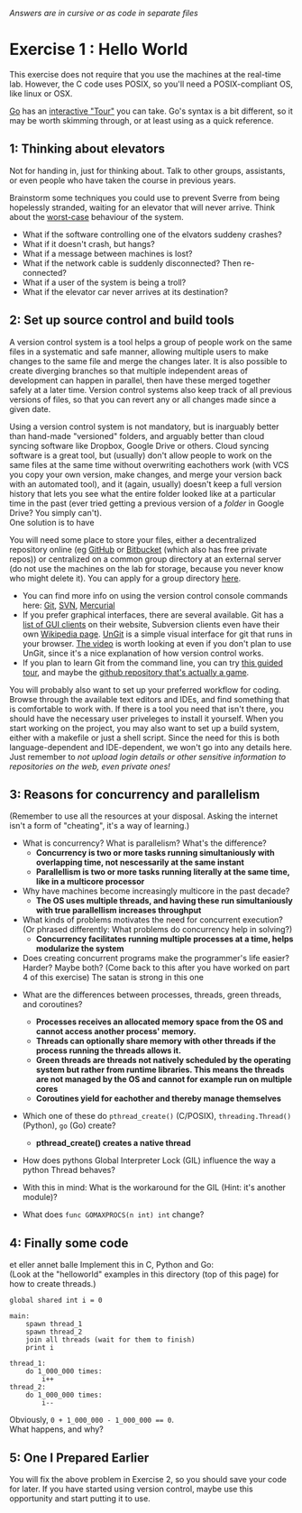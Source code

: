 *Answers are in cursive or as code in separate files*

Exercise 1 : Hello World
========================

This exercise does not require that you use the machines at the real-time lab. However, the C code uses POSIX, so you'll need a POSIX-compliant OS, like linux or OSX.

[Go](http://golang.org) has an [interactive "Tour"](http://tour.golang.org/list) you can take. Go's syntax is a bit different, so it may be worth skimming through, or at least using as a quick reference.



1: Thinking about elevators
---------------------------

Not for handing in, just for thinking about. Talk to other groups, assistants, or even people who have taken the course in previous years.

Brainstorm some techniques you could use to prevent Sverre from being hopelessly stranded, waiting for an elevator that will never arrive. Think about the  [worst-case](http://xkcd.com/748/) behaviour of the system.
 - What if the software controlling one of the elvators suddeny crashes?
 - What if it doesn't crash, but hangs?
 - What if a message between machines is lost?
 - What if the network cable is suddenly disconnected? Then re-connected?
 - What if a user of the system is being a troll?
 - What if the elevator car never arrives at its destination?

 
2: Set up source control and build tools
----------------------------------------

A version control system is a tool helps a group of people work on the same files in a systematic and safe manner, allowing multiple users to make changes to the same file and merge the changes later. It is also possible to create diverging branches so that multiple independent areas of development can happen in parallel, then have these merged together safely at a later time. Version control systems also keep track of all previous versions of files, so that you can revert any or all changes made since a given date.

Using a version control system is not mandatory, but is inarguably better than hand-made "versioned" folders, and arguably better than cloud syncing software like Dropbox, Google Drive or others. Cloud syncing software is a great tool, but (usually) don't allow people to work on the same files at the same time without overwriting eachothers work (with VCS you copy your own version, make changes, and merge your version back with an automated tool), and it (again, usually) doesn't keep a full version history that lets you see what the entire folder looked like at a particular time in the past (ever tried getting a previous version of a *folder* in Google Drive? You simply can't).  
One solution is to have 

You will need some place to store your files, either a decentralized repository online (eg [GitHub](https://github.com/) or [Bitbucket](https://bitbucket.org/) (which also has free private repos)) or centralized on a common group directory at an external server (do not use the machines on the lab for storage, because you never know who might delete it). You can apply for a group directory [here](http://www.stud.ntnu.no/kundesenter/).

 - You can find more info on using the version control console commands here: [Git](http://git-scm.com/), [SVN](http://svnbook.org/), [Mercurial](http://mercurial.selenic.com/)
 - If you prefer graphical interfaces, there are several available. Git has a [list of GUI clients](https://git-scm.com/downloads/guis) on their website, Subversion clients even have their own [Wikipedia page](https://en.wikipedia.org/wiki/Comparison_of_Subversion_clients). [UnGit](https://github.com/FredrikNoren/ungit) is a simple visual interface for git that runs in your browser. [The video](http://youtu.be/hkBVAi3oKvo) is worth looking at even if you don't plan to use UnGit, since it's a nice explanation of how version control works.
 - If you plan to learn Git from the command line, you can try [this guided tour](https://try.github.io/), and maybe the [github repository that's actually a game](https://github.com/git-game/git-game).

You will probably also want to set up your preferred workflow for coding. Browse through the available text editors and IDEs, and find something that is comfortable to work with. If there is a tool you need that isn't there, you should have the necessary user priveleges to install it yourself.
When you start working on the project, you may also want to set up a build system, either with a makefile or just a shell script. Since the need for this is both language-dependent and IDE-dependent, we won't go into any details here. Just remember to *not upload login details or other sensitive information to repositories on the web, even private ones!*


3: Reasons for concurrency and parallelism
------------------------------------------

(Remember to use all the resources at your disposal. Asking the internet isn't a form of "cheating", it's a way of learning.)

 - What is concurrency? What is parallelism? What's the difference?
    - **Concurrency is two or more tasks running simultaniously with overlapping time, not nescessarily at the same instant**
    - **Parallellism is two or more tasks running literally at the same time, like in a multicore processor**
 - Why have machines become increasingly multicore in the past decade?
    - **The OS uses multiple threads, and having these run simultaniously with true parallellism increases throughput**
 - What kinds of problems motivates the need for concurrent execution? (Or phrased differently: What problems do concurrency help in solving?)
    - **Concurrency facilitates running multiple processes at a time, helps modularize the system**
 - Does creating concurrent programs make the programmer's life easier? Harder? Maybe both? (Come back to this after you have worked on part 4 of this exercise)
The satan is strong in this one
<!-- -->
 - What are the differences between processes, threads, green threads, and coroutines?
    - **Processes receives an allocated memory space from the OS and cannot access another process' memory.**
    - **Threads can optionally share memory with other threads if the process running the threads allows it.**
    - **Green threads are threads not natively scheduled by the operating system but rather from runtime libraries. This means the threads are not managed by the OS and cannot for example run on multiple cores**
    - **Coroutines yield for eachother and thereby manage themselves**
 - Which one of these do `pthread_create()` (C/POSIX), `threading.Thread()` (Python), `go` (Go) create?
    - **pthread_create() creates a native thread**
 - How does pythons Global Interpreter Lock (GIL) influence the way a python Thread behaves?
 - With this in mind: What is the workaround for the GIL (Hint: it's another module)?

 - What does `func GOMAXPROCS(n int) int` change? 



4: Finally some code
--------------------

et eller annet balle
Implement this in C, Python and Go:  
(Look at the "helloworld" examples in this directory (top of this page) for how to create threads.)


    global shared int i = 0

    main:
        spawn thread_1
        spawn thread_2
        join all threads (wait for them to finish)
        print i

    thread_1:
        do 1_000_000 times:
            i++
    thread_2:
        do 1_000_000 times:
            i--
            
Obviously, `0 + 1_000_000 - 1_000_000 == 0`.  
What happens, and why?


5: One I Prepared Earlier
-------------------------

You will fix the above problem in Exercise 2, so you should save your code for later. If you have started using version control, maybe use this opportunity and start putting it to use.



